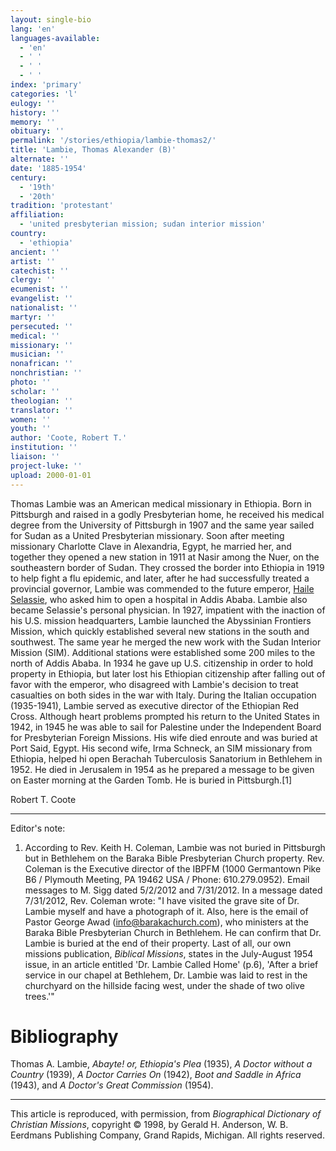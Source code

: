 ```yaml
---
layout: single-bio
lang: 'en'
languages-available:
  - 'en'
  - ' '
  - ' '
  - ' '
index: 'primary'
categories: 'l'
eulogy: ''
history: ''
memory: ''
obituary: ''
permalink: '/stories/ethiopia/lambie-thomas2/'
title: 'Lambie, Thomas Alexander (B)'
alternate: ''
date: '1885-1954'
century:
  - '19th'
  - '20th'
tradition: 'protestant'
affiliation:
  - 'united presbyterian mission; sudan interior mission'
country:
  - 'ethiopia'
ancient: ''
artist: ''
catechist: ''
clergy: ''
ecumenist: ''
evangelist: ''
nationalist: ''
martyr: ''
persecuted: ''
medical: ''
missionary: ''
musician: ''
nonafrican: ''
nonchristian: ''
photo: ''
scholar: ''
theologian: ''
translator: ''
women: ''
youth: ''
author: 'Coote, Robert T.'
institution: ''
liaison: ''
project-luke: ''
upload: 2000-01-01
---
```



Thomas Lambie was an American medical missionary
in Ethiopia. Born in Pittsburgh and raised in a godly Presbyterian
home, he received his medical degree from the University of
Pittsburgh in 1907 and the same year sailed for Sudan as a
United Presbyterian missionary. Soon after meeting missionary
Charlotte Clave in Alexandria, Egypt, he married her, and
together they opened a new station in 1911 at Nasir among
the Nuer, on the southeastern border of Sudan. They crossed
the border into Ethiopia in 1919 to help fight a flu epidemic,
and later, after he had successfully treated a provincial
governor, Lambie was commended to the future emperor, [Haile
Selassie](haile-selassie.html), who asked him to open a hospital in Addis Ababa.
Lambie also became Selassie's personal physician. In 1927,
impatient with the inaction of his U.S. mission headquarters,
Lambie launched the Abyssinian Frontiers Mission, which quickly
established several new stations in the south and southwest.
The same year he merged the new work with the Sudan Interior
Mission (SIM). Additional stations were established some 200
miles to the north of Addis Ababa. In 1934 he gave up U.S.
citizenship in order to hold property in Ethiopia, but later
lost his Ethiopian citizenship after falling out of favor
with the emperor, who disagreed with Lambie's decision to
treat casualties on both sides in the war with Italy. During
the Italian occupation (1935-1941), Lambie served as executive
director of the Ethiopian Red Cross. Although heart problems
prompted his return to the United States in 1942, in 1945
he was able to sail for Palestine under the Independent Board
for Presbyterian Foreign Missions. His wife died enroute and
was buried at Port Said, Egypt. His second wife, Irma Schneck,
an SIM missionary from Ethiopia, helped hi open Berachah Tuberculosis
Sanatorium in Bethlehem in 1952. He died in Jerusalem in 1954
as he prepared a message to be given on Easter morning at
the Garden Tomb. He is buried in Pittsburgh.[1]

Robert T. Coote

---

Editor's note:

1. According to Rev. Keith H. Coleman, Lambie was not buried in Pittsburgh but in Bethlehem on the Baraka Bible Presbyterian Church property. Rev. Coleman is the Executive director of the IBPFM (1000 Germantown Pike B6 / Plymouth Meeting, PA 19462 USA / Phone: 610.279.0952). Email messages to M. Sigg
dated 5/2/2012 and 7/31/2012. In a message dated 7/31/2012, Rev. Coleman wrote: "I have visited the grave site of Dr. Lambie myself and have a photograph of it. Also, here is the email of Pastor George Awad (info@barakachurch.com), who ministers at the Baraka Bible Presbyterian Church in Bethlehem. He can confirm that Dr. Lambie is buried at the end of their property. Last of all, our own missions publication, *Biblical Missions*, states in the July-August 1954 issue, in an article entitled 'Dr. Lambie Called Home' (p.6),  'After a brief service in our chapel at Bethlehem, Dr. Lambie was laid to rest in the churchyard on the hillside facing west, under the shade of two olive trees.'"

# Bibliography

Thomas A. Lambie, *Abayte! or, Ethiopia's Plea* (1935),  *A Doctor without a Country* (1939),  *A Doctor Carries On* (1942), *Boot and Saddle in Africa* (1943), and *A Doctor's Great Commission* (1954).

---

This article is reproduced, with permission, from *Biographical Dictionary of Christian Missions*, copyright © 1998, by Gerald H. Anderson, W. B. Eerdmans Publishing Company, Grand Rapids, Michigan. All rights reserved.